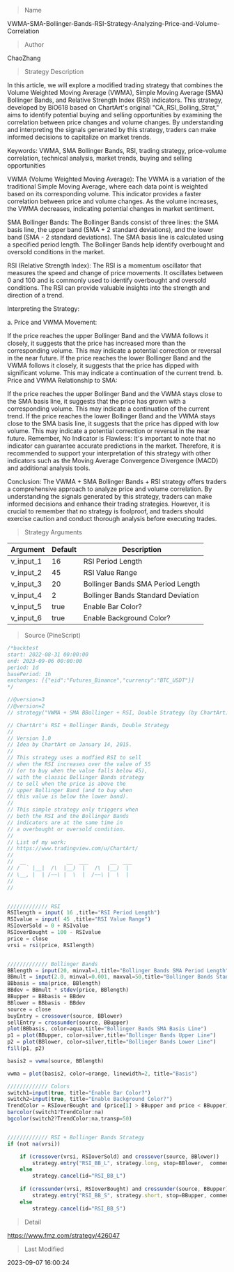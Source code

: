 
> Name

VWMA-SMA-Bollinger-Bands-RSI-Strategy-Analyzing-Price-and-Volume-Correlation

> Author

ChaoZhang

> Strategy Description

In this article, we will explore a modified trading strategy that combines the Volume Weighted Moving Average (VWMA), Simple Moving Average (SMA) Bollinger Bands, and Relative Strength Index (RSI) indicators. This strategy, developed by BiO618 based on ChartArt's original "CA_RSI_Bolling_Strat," aims to identify potential buying and selling opportunities by examining the correlation between price changes and volume changes. By understanding and interpreting the signals generated by this strategy, traders can make informed decisions to capitalize on market trends.

Keywords: VWMA, SMA Bollinger Bands, RSI, trading strategy, price-volume correlation, technical analysis, market trends, buying and selling opportunities

VWMA (Volume Weighted Moving Average):
The VWMA is a variation of the traditional Simple Moving Average, where each data point is weighted based on its corresponding volume. This indicator provides a faster correlation between price and volume changes. As the volume increases, the VWMA decreases, indicating potential changes in market sentiment.

SMA Bollinger Bands:
The Bollinger Bands consist of three lines: the SMA basis line, the upper band (SMA + 2 standard deviations), and the lower band (SMA - 2 standard deviations). The SMA basis line is calculated using a specified period length. The Bollinger Bands help identify overbought and oversold conditions in the market.

RSI (Relative Strength Index):
The RSI is a momentum oscillator that measures the speed and change of price movements. It oscillates between 0 and 100 and is commonly used to identify overbought and oversold conditions. The RSI can provide valuable insights into the strength and direction of a trend.

Interpreting the Strategy:

a. Price and VWMA Movement:

If the price reaches the upper Bollinger Band and the VWMA follows it closely, it suggests that the price has increased more than the corresponding volume. This may indicate a potential correction or reversal in the near future.
If the price reaches the lower Bollinger Band and the VWMA follows it closely, it suggests that the price has dipped with significant volume. This may indicate a continuation of the current trend.
b. Price and VWMA Relationship to SMA:

If the price reaches the upper Bollinger Band and the VWMA stays close to the SMA basis line, it suggests that the price has grown with a corresponding volume. This may indicate a continuation of the current trend.
If the price reaches the lower Bollinger Band and the VWMA stays close to the SMA basis line, it suggests that the price has dipped with low volume. This may indicate a potential correction or reversal in the near future.
Remember, No Indicator is Flawless:
It's important to note that no indicator can guarantee accurate predictions in the market. Therefore, it is recommended to support your interpretation of this strategy with other indicators such as the Moving Average Convergence Divergence (MACD) and additional analysis tools.

Conclusion:
The VWMA + SMA Bollinger Bands + RSI strategy offers traders a comprehensive approach to analyze price and volume correlation. By understanding the signals generated by this strategy, traders can make informed decisions and enhance their trading strategies. However, it is crucial to remember that no strategy is foolproof, and traders should exercise caution and conduct thorough analysis before executing trades.

> Strategy Arguments



|Argument|Default|Description|
|----|----|----|
|v_input_1|16|RSI Period Length|
|v_input_2|45|RSI Value Range|
|v_input_3|20|Bollinger Bands SMA Period Length|
|v_input_4|2|Bollinger Bands Standard Deviation|
|v_input_5|true|Enable Bar Color?|
|v_input_6|true|Enable Background Color?|


> Source (PineScript)

``` javascript
/*backtest
start: 2022-08-31 00:00:00
end: 2023-09-06 00:00:00
period: 1d
basePeriod: 1h
exchanges: [{"eid":"Futures_Binance","currency":"BTC_USDT"}]
*/

//@version=3
//@version=2
// strategy("VWMA + SMA BBollinger + RSI, Double Strategy (by ChartArt) mod by BiO618", shorttitle="VWMA_Bol_Strat", overlay=true)

// ChartArt's RSI + Bollinger Bands, Double Strategy
//
// Version 1.0
// Idea by ChartArt on January 14, 2015.
//
// This strategy uses a modfied RSI to sell
// when the RSI increases over the value of 55
// (or to buy when the value falls below 45),
// with the classic Bollinger Bands strategy
// to sell when the price is above the
// upper Bollinger Band (and to buy when
// this value is below the lower band).
//
// This simple strategy only triggers when
// both the RSI and the Bollinger Bands
// indicators are at the same time in
// a overbought or oversold condition.
//
// List of my work: 
// https://www.tradingview.com/u/ChartArt/
// 
//  __             __  ___       __  ___ 
// /  ` |__|  /\  |__)  |   /\  |__)  |  
// \__, |  | /~~\ |  \  |  /~~\ |  \  |  
// 
// 


///////////// RSI
RSIlength = input( 16 ,title="RSI Period Length") 
RSIvalue = input( 45 ,title="RSI Value Range") 
RSIoverSold = 0 + RSIvalue
RSIoverBought = 100 - RSIvalue
price = close
vrsi = rsi(price, RSIlength)


///////////// Bollinger Bands
BBlength = input(20, minval=1,title="Bollinger Bands SMA Period Length")
BBmult = input(2.0, minval=0.001, maxval=50,title="Bollinger Bands Standard Deviation")
BBbasis = sma(price, BBlength)
BBdev = BBmult * stdev(price, BBlength)
BBupper = BBbasis + BBdev
BBlower = BBbasis - BBdev
source = close
buyEntry = crossover(source, BBlower)
sellEntry = crossunder(source, BBupper)
plot(BBbasis, color=aqua,title="Bollinger Bands SMA Basis Line")
p1 = plot(BBupper, color=silver,title="Bollinger Bands Upper Line")
p2 = plot(BBlower, color=silver,title="Bollinger Bands Lower Line")
fill(p1, p2)

basis2 = vwma(source, BBlength)                                           //Notice that the basis is based on a vwma and not a sma.

vwma = plot(basis2, color=orange, linewidth=2, title="Basis") 

///////////// Colors
switch1=input(true, title="Enable Bar Color?")
switch2=input(true, title="Enable Background Color?")
TrendColor = RSIoverBought and (price[1] > BBupper and price < BBupper) ? red : RSIoverSold and (price[1] < BBlower and price > BBlower)  ? green : na
barcolor(switch1?TrendColor:na)
bgcolor(switch2?TrendColor:na,transp=50)


///////////// RSI + Bollinger Bands Strategy
if (not na(vrsi))

    if (crossover(vrsi, RSIoverSold) and crossover(source, BBlower))
        strategy.entry("RSI_BB_L", strategy.long, stop=BBlower,  comment="RSI_BB_L")
    else
        strategy.cancel(id="RSI_BB_L")
        
    if (crossunder(vrsi, RSIoverBought) and crossunder(source, BBupper))
        strategy.entry("RSI_BB_S", strategy.short, stop=BBupper, comment="RSI_BB_S")
    else
        strategy.cancel(id="RSI_BB_S")


```

> Detail

https://www.fmz.com/strategy/426047

> Last Modified

2023-09-07 16:00:24
